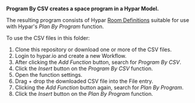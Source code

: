 **Program By CSV creates a space program in a Hypar Model.**

The resulting program consists of Hypar [Room Definitions](https://raw.githubusercontent.com/hypar-io/Schemas/master/RoomDefinition.json) suitable for use with Hypar's *Plan By Program* function.

To use the CSV files in this folder:
1) Clone this repository or download one or more of the CSV files.
2) Login to hypar.io and create a new Workflow.
3) After clicking the *Add Function* button, search for *Program By CSV*.
4) Click the *Insert* button on the *Program By CSV* function.
5) Open the function settings.
6) Drag + drop the downloaded CSV file into the File entry.
7) Clicking the *Add Function* button again, search for *Plan By Program*.
8) Click the *Insert* button on the *Plan By Program* function.
